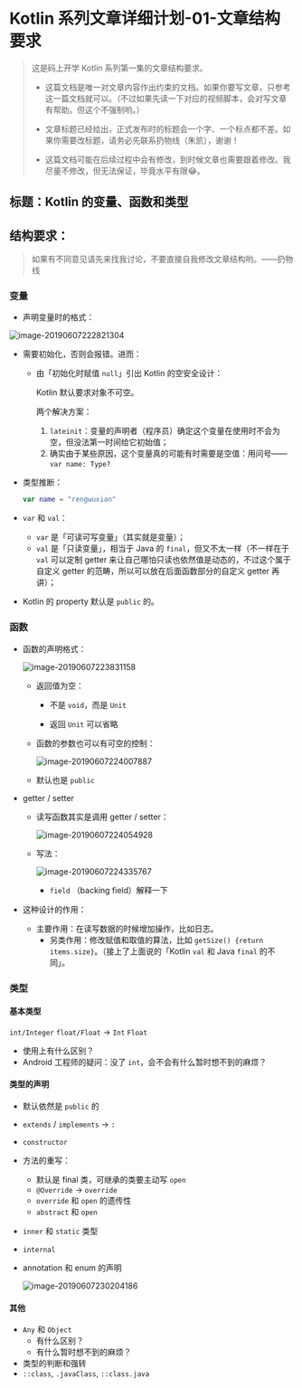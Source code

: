 # Kotlin 系列文章详细计划-01-文章结构要求

> 这是码上开学 Kotlin 系列第一集的文章结构要求。
>
> - 这篇文档是唯一对文章内容作出约束的文档。如果你要写文章，只参考这一篇文档就可以。（不过如果先读一下对应的视频脚本，会对写文章有帮助。但这个不强制哟。）
>
> - 文章标题已经给出，正式发布时的标题会一个字、一个标点都不差。如果你需要改标题，请务必先联系扔物线（朱凯），谢谢！
>- 这篇文档可能在后续过程中会有修改，到时候文章也需要跟着修改。我尽量不修改，但无法保证，毕竟水平有限:joy:。

## 标题：Kotlin 的变量、函数和类型

## 结构要求：

> 如果有不同意见请先来找我讨论，不要直接自我修改文章结构哟。——扔物线

### 变量

- 声明变量时的格式：

![image-20190607222821304](http://ww4.sinaimg.cn/large/006tNc79gy1g3synjsutcj30i002jq30.jpg)

- 需要初始化，否则会报错。进而：

  - 由「初始化时赋值 `null`」引出 Kotlin 的空安全设计：

    Kotlin 默认要求对象不可空。

    两个解决方案：

    1. `lateinit`：变量的声明者（程序员）确定这个变量在使用时不会为空，但没法第一时间给它初始值；
    2. 确实由于某些原因，这个变量真的可能有时需要是空值：用问号——`var name: Type?`

- 类型推断：

  ```kotlin
  var name = "rengwuxian"
  ```

- `var` 和 `val`：

  - `var` 是「可读可写变量」（其实就是变量）；
  - `val` 是「只读变量」，相当于 Java 的 `final`，但又不太一样（不一样在于 `val` 可以定制 getter 来让自己哪怕只读也依然值是动态的，不过这个属于自定义 getter 的范畴，所以可以放在后面函数部分的自定义 getter 再讲）；

- Kotlin 的 property 默认是 `public` 的。

### 函数

- 函数的声明格式：

  ![image-20190607223831158](http://ww3.sinaimg.cn/large/006tNc79gy1g3syy338rkj30fc03e74k.jpg)

  - 返回值为空：

    - 不是 `void`，而是 `Unit`

    - 返回 `Unit` 可以省略

  - 函数的参数也可以有可空的控制：

    ![image-20190607224007887](http://ww2.sinaimg.cn/large/006tNc79gy1g3syzr28lpj30g908rwg0.jpg)

  - 默认也是 `public`

- getter / setter

  - 读写函数其实是调用 getter / setter：

    ![image-20190607224054928](http://ww2.sinaimg.cn/large/006tNc79gy1g3sz0knc9cj30dt043t99.jpg)

  - 写法：

    ![image-20190607224335767](http://ww4.sinaimg.cn/large/006tNc79gy1g3sz3djhtnj30eh0740uy.jpg)

    - `field` （backing field）解释一下
  
- 这种设计的作用：
  
  - 主要作用：在读写数据的时候增加操作，比如日志。
    - 另类作用：修改赋值和取值的算法，比如 `getSize() {return items.size}`。（接上了上面说的「Kotlin `val` 和 Java `final` 的不同」。

### 类型

#### 基本类型

`int/Integer` `float/Float` -> `Int` `Float`

- 使用上有什么区别？
- Android 工程师的疑问：没了 `int`，会不会有什么暂时想不到的麻烦？

#### 类型的声明

- 默认依然是 `public` 的

- `extends` / `implements` -> `:`

- `constructor`

- 方法的重写：

  - 默认是 final 类，可继承的类要主动写 `open`
  - `@Override` -> `override`
  - `override` 和 `open` 的遗传性
  - `abstract` 和 `open`

- `inner` 和 `static` 类型

- `internal`

- annotation 和 enum 的声明

  ![image-20190607230204186](http://ww2.sinaimg.cn/large/006tNc79gy1g3szml3d2jj30av01oq2w.jpg)

#### 其他

- `Any` 和 `Object`
  - 有什么区别？
  - 有什么暂时想不到的麻烦？
- 类型的判断和强转
- `::class`, `.javaClass`, `::class.java`

